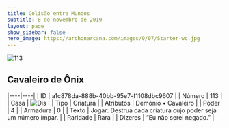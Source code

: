 ```yaml
---
title: Colisão entre Mundos
subtitle: 8 de novembro de 2019
layout: page
show_sidebar: false
hero_image: https://archonarcana.com/images/0/07/Starter-wc.jpg
---
```


![113](https://cdn.keyforgegame.com/media/card_front/pt/452_113_H728P3QFJ5H_pt.png)

## Cavaleiro de Ônix

|----|----|
| ID | a1c878da-888b-40bb-95e7-f1108dbc9607 |
| Número | 113 |
| Casa | ![Dis](https://archonarcana.com/images/thumb/e/e8/Dis.png/22px-Dis.png "Dis") |
| Tipo | Criatura |
| Atributos | Demônio • Cavaleiro |
| Poder | 4 |
| Armadura | 0 |
| Texto | Jogar: Destrua cada criatura cujo poder seja um número ímpar. |
| Raridade | Rara |
| Dizeres | “Eu não serei negado.” |
